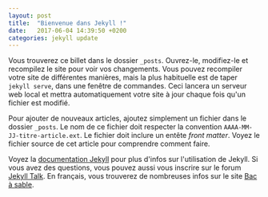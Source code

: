 ```yaml
---
layout: post
title:  "Bienvenue dans Jekyll !"
date:   2017-06-04 14:39:50 +0200
categories: jekyll update
---
```

Vous trouverez ce billet dans le dossier `_posts`. Ouvrez-le, modifiez-le et recompilez le site pour voir vos changements. Vous pouvez recompiler votre site de différentes manières, mais la plus habituelle est de taper `jekyll serve`, dans une fenêtre de commandes. Ceci lancera un serveur web local et mettra automatiquement votre site à jour chaque fois qu'un fichier est modifié.

Pour ajouter de nouveaux articles, ajoutez simplement un fichier dans le dossier `_posts`. Le nom de ce fichier doit respecter la convention `AAAA-MM-JJ-titre-article.ext`. Le fichier doit inclure un entête *front matter*. Voyez le fichier source de cet article pour comprendre comment faire.

Voyez la [documentation Jekyll][jekyll-docs] pour plus d'infos sur l'utilisation de Jekyll. Si vous avez des questions, vous pouvez aussi vous inscrire sur le forum [Jekyll Talk][jekyll-talk]. En français, vous trouverez de nombreuses infos sur le site [Bac à sable][bac-a-sable].

[jekyll-docs]: https://jekyllrb.com/docs/home
[bac-a-sable]: https://www.bac-a-sable.eu
[jekyll-talk]: https://talk.jekyllrb.com/

